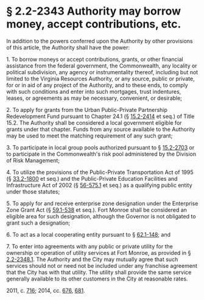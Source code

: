 # § 2.2-2343 Authority may borrow money, accept contributions, etc.

<p>In addition to the powers conferred upon the Authority by other provisions of this article, the Authority shall have the power:</p><p>1. To borrow moneys or accept contributions, grants, or other financial assistance from the federal government, the Commonwealth, any locality or political subdivision, any agency or instrumentality thereof, including but not limited to the Virginia Resources Authority, or any source, public or private, for or in aid of any project of the Authority, and to these ends, to comply with such conditions and enter into such mortgages, trust indentures, leases, or agreements as may be necessary, convenient, or desirable;</p><p>2. To apply for grants from the Urban Public-Private Partnership Redevelopment Fund pursuant to Chapter 24.1 (§ <a href='http://law.lis.virginia.gov/vacode/15.2-2414/'>15.2-2414</a> et seq.) of Title 15.2. The Authority shall be considered a local government eligible for grants under that chapter. Funds from any source available to the Authority may be used to meet the matching requirement of any such grant;</p><p>3. To participate in local group pools authorized pursuant to § <a href='http://law.lis.virginia.gov/vacode/15.2-2703/'>15.2-2703</a> or to participate in the Commonwealth's risk pool administered by the Division of Risk Management;</p><p>4. To utilize the provisions of the Public-Private Transportation Act of 1995 (§ <a href='http://law.lis.virginia.gov/vacode/33.2-1800/'>33.2-1800</a> et seq.) and the Public-Private Education Facilities and Infrastructure Act of 2002 (§ <a href='http://law.lis.virginia.gov/vacode/56-575.1/'>56-575.1</a> et seq.) as a qualifying public entity under those statutes;</p><p>5. To apply for and receive enterprise zone designation under the Enterprise Zone Grant Act (§ <a href='http://law.lis.virginia.gov/vacode/59.1-538/'>59.1-538</a> et seq.). Fort Monroe shall be considered an eligible area for such designation, although the Governor is not obligated to grant such a designation;</p><p>6. To act as a local cooperating entity pursuant to § <a href='http://law.lis.virginia.gov/vacode/62.1-148/'>62.1-148</a>; and</p><p>7. To enter into agreements with any public or private utility for the ownership or operation of utility services at Fort Monroe, as provided in § <a href='http://law.lis.virginia.gov/vacode/2.2-2348.1/'>2.2-2348.1</a>. The Authority and the City may mutually agree that such services should not or need not be included under any franchise agreement that the City has with that utility. The utility shall provide the same service generally available to its other customers in the City at reasonable rates.</p><p>2011, c. <a href='http://lis.virginia.gov/cgi-bin/legp604.exe?111+ful+CHAP0716'>716</a>; 2014, cc. <a href='http://lis.virginia.gov/cgi-bin/legp604.exe?141+ful+CHAP0676'>676</a>, <a href='http://lis.virginia.gov/cgi-bin/legp604.exe?141+ful+CHAP0681'>681</a>.</p>